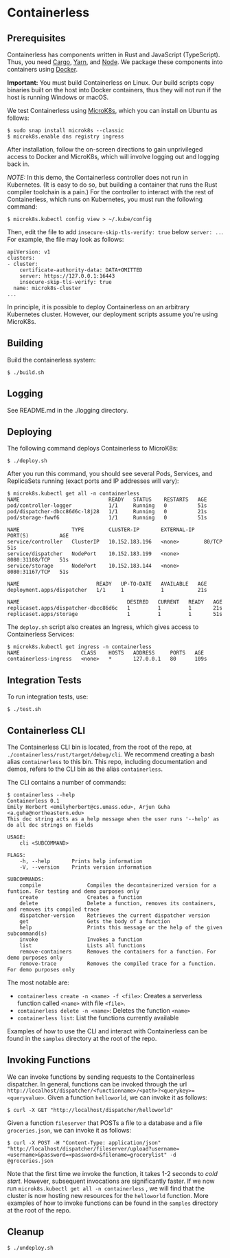 # Containerless

## Prerequisites

Containerless has components written in Rust and JavaScript (TypeScript).
Thus, you need [Cargo], [Yarn], and [Node]. We package these components
into containers using [Docker].

**Important:** You must build Containerless on Linux. Our build scripts copy 
binaries built on the host into Docker containers, thus they will not run if the
host is running Windows or macOS.

We test Containerless using [MicroK8s], which you can install on Ubuntu
as follows:

```
$ sudo snap install microk8s --classic
$ microk8s.enable dns registry ingress
```

After installation, follow the on-screen directions to gain unprivileged access
to Docker and MicroK8s, which will involve logging out and logging back in.

*NOTE:* In this demo, the Containerless controller does not run in Kubernetes.
(It is easy to do so, but building a container that runs the Rust
compiler toolchain is a pain.) For the controller to interact with the
rest of Containerless, which runs on Kubernetes, you must run the following
command:

```
$ microk8s.kubectl config view > ~/.kube/config
```

Then, edit the file to add `insecure-skip-tls-verify: true` below `server: ..`.
For example, the file may look as follows:

```
apiVersion: v1
clusters:
- cluster:
    certificate-authority-data: DATA+OMITTED
    server: https://127.0.0.1:16443
    insecure-skip-tls-verify: true
  name: microk8s-cluster
...
```

In principle, it is possible to deploy Containerless on an arbitrary Kubernetes
cluster. However, our deployment scripts assume you're using MicroK8s.

## Building

Build the containerless system:

```
$ ./build.sh
```

## Logging

See README.md in the ./logging directory.

## Deploying

The following command deploys Containerless to MicroK8s:

```
$ ./deploy.sh
```

After you run this command, you should see several Pods, Services, and
ReplicaSets running (exact ports and IP addresses will vary):

```
$ microk8s.kubectl get all -n containerless
NAME                             READY   STATUS    RESTARTS   AGE
pod/controller-logger            1/1     Running   0          51s
pod/dispatcher-dbcc86d6c-l8j28   1/1     Running   0          21s
pod/storage-fwwf6                1/1     Running   0          51s

NAME                 TYPE        CLUSTER-IP       EXTERNAL-IP   PORT(S)          AGE
service/controller   ClusterIP   10.152.183.196   <none>        80/TCP           51s
service/dispatcher   NodePort    10.152.183.199   <none>        8080:31108/TCP   51s
service/storage      NodePort    10.152.183.144   <none>        8080:31167/TCP   51s

NAME                         READY   UP-TO-DATE   AVAILABLE   AGE
deployment.apps/dispatcher   1/1     1            1           21s

NAME                                   DESIRED   CURRENT   READY   AGE
replicaset.apps/dispatcher-dbcc86d6c   1         1         1       21s
replicaset.apps/storage                1         1         1       51s
```

The `deploy.sh` script also creates an Ingress, which gives access to 
Containerless Services:

```
$ microk8s.kubectl get ingress -n containerless
NAME                    CLASS    HOSTS   ADDRESS     PORTS   AGE
containerless-ingress   <none>   *       127.0.0.1   80      109s
```

## Integration Tests

To run integration tests, use:

```
$ ./test.sh
```

## Containerless CLI

The Containerless CLI bin is located, from the root of the repo, at
`./containerless/rust/target/debug/cli`. We recommend creating a bash alias
`containerless` to this bin. This repo, including documentation and demos,
refers to the CLI bin as the alias `containerless`.

The CLI contains a number of commands:

```
$ containerless --help
Containerless 0.1
Emily Herbert <emilyherbert@cs.umass.edu>, Arjun Guha <a.guha@northeastern.edu>
This doc string acts as a help message when the user runs '--help' as do all doc strings on fields

USAGE:
    cli <SUBCOMMAND>

FLAGS:
    -h, --help       Prints help information
    -V, --version    Prints version information

SUBCOMMANDS:
    compile               Compiles the decontainerized version for a funtion. For testing and demo purposes only
    create                Creates a function
    delete                Delete a function, removes its containers, and removes its compiled trace
    dispatcher-version    Retrieves the current dispatcher version
    get                   Gets the body of a function
    help                  Prints this message or the help of the given subcommand(s)
    invoke                Invokes a function
    list                  Lists all functions
    remove-containers     Removes the containers for a function. For demo purposes only
    remove-trace          Removes the compiled trace for a function. For demo purposes only
```

The most notable are:
- `containerless create -n <name> -f <file>`: Creates a serverless function
  called `<name>` with file `<file>`.
- `containerless delete -n <name>`: Deletes the function `<name>`
- `containerless list`: List the functions currently available

Examples of how to use the CLI and interact with Containerless can be found in
the `samples` directory at the root of the repo.

## Invoking Functions

We can invoke functions by sending requests to the Containerless dispatcher.
In general, functions can be invoked through the url
`http://localhost/dispatcher/<functionname>/<path>?<querykey>=<queryvalue>`.
Given a function `helloworld`, we can invoke it as follows:

```
$ curl -X GET "http://localhost/dispatcher/helloworld"
```

Given a function `fileserver` that POSTs a file to a database and a file
`groceries.json`, we can invoke it as follows:

```
$ curl -X POST -H "Content-Type: application/json" "http://localhost/dispatcher/fileserver/upload?username=<username>&password=<password>&filename=grocerylist" -d @groceries.json
```

Note that the first time we invoke the function, it takes 1-2 seconds to *cold
start*. However, subsequent invocations are significantly faster. If we
now run `microk8s.kubectl get all -n containerless` , we will find that the
cluster is now hosting new resources for the `helloworld` function. More
examples of how to invoke functions can be found in the `samples` directory at
the root of the repo.

## Cleanup

```
$ ./undeploy.sh
```

[Cargo]: https://rustup.rs/
[Yarn]: https://yarnpkg.com/
[Node]: https://nodejs.org/
[Docker]: https://www.docker.com/
[Microk8s]: https://microk8s.io/
